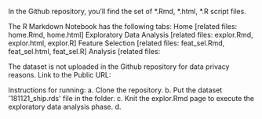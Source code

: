 In the Github repository, you’ll find the set of *.Rmd, *.html, *.R script files. 

The R Markdown Notebook has the following tabs:
Home [related files: home.Rmd, home.html] 
Exploratory Data Analysis [related files: explor.Rmd, explor.html, explor.R] 
Feature Selection [related files: feat_sel.Rmd, feat_sel.html, feat_sel.R]
Analysis [related files: 

The dataset is not uploaded in the Github repository for data privacy reasons. 
Link to the Public URL: 

Instructions for running: 
a. Clone the repository. 
b. Put the dataset '181121_ship.rds' file in the folder.
c. Knit the explor.Rmd page to execute the exploratory data analysis phase. 
d. 
